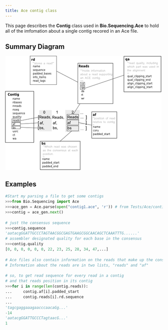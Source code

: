 ```yaml
---
title: Ace contig class
---
```


This page describes the **Contig** class used in **Bio.Sequencing.Ace**
to hold all of the imfomation about a single contig recored in an Ace
file.

Summary Diagram
---------------

![](Contig_class.png "Contig_class.png")

Examples
--------

``` python
#Start my parsing a file to get some contigs 
>>>from Bio.Sequencing import Ace
>>>ace_gen = Ace.parse(open("contig1.ace", 'r')) # from Tests/Ace/contig1.ace
>>>contig = ace_gen.next()

# just the consensus sequence
>>>contig.sequence
'aatacgGGATTGCCCTAGTAACGGCGAGTGAAGCGGCAACAGCTCAAATTTG......'
# assembler designated quality for each base in the consensus
>>>contig.quality
[0, 0, 0, 0, 0, 0, 22, 23, 25, 28, 34, 47,...]

# Ace files also contain information on the reads that make up the consensus.
# Information about the reads are in two lists, "reads" and "af"

# so, to get read sequence for every read in a contig
# and that reads position in its contig
>>>for i in range(len(contig.reads)):               
...     contig.af[i].padded_start           
...     contig.reads[i].rd.sequence
...                                
'tagcgaggaaagaacccaacaGg...'
-14  
'aatacgGGATTGCCCTagtaacG...'
1
```
